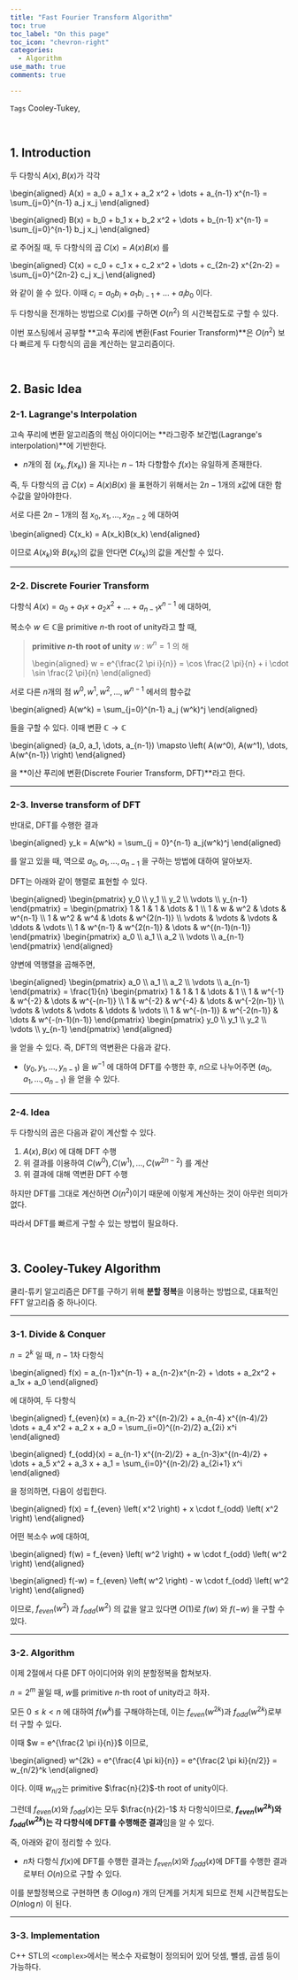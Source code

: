 ```yaml
---
title: "Fast Fourier Transform Algorithm"
toc: true
toc_label: "On this page"
toc_icon: "chevron-right"
categories:
  - Algorithm
use_math: true
comments: true

---
```


`Tags` Cooley-Tukey, 

<br/>

## 1. Introduction

두 다항식 $A(x), B(x)$가 각각

\begin{aligned}
A(x) = a_0 + a_1 x + a_2 x^2 + \dots + a_{n-1} x^{n-1} = \sum_{j=0}^{n-1} a_j x_j
\end{aligned}

\begin{aligned}
B(x) = b_0 + b_1 x + b_2 x^2 + \dots + b_{n-1} x^{n-1} = \sum_{j=0}^{n-1} b_j x_j
\end{aligned}

로 주어질 때, 두 다항식의 곱 $C(x) = A(x)B(x)$ 를

\begin{aligned}
C(x) = c_0 + c_1 x + c_2 x^2 + \dots + c_{2n-2} x^{2n-2} = \sum_{j=0}^{2n-2} c_j x_j
\end{aligned}

와 같이 쓸 수 있다. 이때 $c_i = a_0 b_i + a_1 b_{i-1} + \dots + a_i b_0$ 이다.

두 다항식을 전개하는 방법으로 $C(x)$를 구하면 $O(n^2)$ 의 시간복잡도로 구할 수 있다.

이번 포스팅에서 공부할 **고속 푸리에 변환(Fast Fourier Transform)**은 $O(n^2)$ 보다 빠르게 두 다항식의 곱을 계산하는 알고리즘이다.

<br/>

## 2. Basic Idea

### 2-1. Lagrange's Interpolation

고속 푸리에 변환 알고리즘의 핵심 아이디어는 **라그랑주 보간법(Lagrange's interpolation)**에 기반한다.

- $n$개의 점 $\left( x_k, f(x_k) \right)$ 을 지나는 $n-1$차 다항함수 $f(x)$는 유일하게 존재한다.

즉, 두 다항식의 곱 $C(x) = A(x)B(x)$ 을 표현하기 위해서는 $2n-1$개의 $x$값에 대한 함수값을 알아야한다.

서로 다른 $2n-1$개의 점 $x_0, x_1, \dots, x_{2n-2}$ 에 대하여

\begin{aligned}
C(x_k) = A(x_k)B(x_k)
\end{aligned}

이므로 $A(x_k)$와 $B(x_k)$의 값을 안다면 $C(x_k)$의 값을 계산할 수 있다.

---

### 2-2. Discrete Fourier Transform

다항식 $A(x) = a_0 + a_1 x + a_2 x^2 + \dots + a_{n-1} x^{n-1}$ 에 대하여,

복소수 $w \in \mathbb{C}$을 primitive $n$-th root of unity라고 할 때,

> **primitive $n$-th root of unity** $w$ : $w^n = 1$ 의 해
> 
> \begin{aligned}
> w = e^{\frac{2 \pi i}{n}\} = \cos \frac{2 \pi}{n} + i \cdot \sin \frac{2 \pi}{n}
> \end{aligned}

서로 다른 $n$개의 점 $w^0, w^1, w^2, \dots, w^{n-1}$ 에서의 함수값

\begin{aligned}
A(w^k) = \sum_{j=0}^{n-1} a_j (w^k)^j
\end{aligned}

들을 구할 수 있다. 이때 변환 $\mathbb{C} \to \mathbb{C}$ 

\begin{aligned}
(a_0, a_1, \dots, a_{n-1}) \mapsto \left( A(w^0), A(w^1), \dots, A(w^{n-1}) \right)
\end{aligned}

을 **이산 푸리에 변환(Discrete Fourier Transform, DFT)**라고 한다.

---

### 2-3. Inverse transform of DFT

반대로, DFT를 수행한 결과

\begin{aligned}
y_k = A(w^k) = \sum_{j = 0}^{n-1} a_j(w^k)^j
\end{aligned}

를 알고 있을 때, 역으로 $a_0, a_1, \dots, a_{n-1}$ 을 구하는 방법에 대하여 알아보자.

DFT는 아래와 같이 행렬로 표현할 수 있다.

\begin{aligned}
\begin{pmatrix} y_0 \\\\   y_1 \\\\   y_2 \\\\   \vdots \\\\   y_{n-1} \end{pmatrix} =
\begin{pmatrix} 1 & 1 & 1 & \dots & 1 \\\\   1 & w & w^2 & \dots & w^{n-1} \\\\   1 & w^2 & w^4 & \dots & w^{2(n-1)} \\\\   \vdots & \vdots & \vdots & \ddots & \vdots \\\\   1 & w^{n-1} & w^{2(n-1)} & \dots & w^{(n-1)(n-1)} \end{pmatrix}
\begin{pmatrix} a_0 \\\\   a_1 \\\\   a_2 \\\\   \vdots \\\\   a_{n-1} \end{pmatrix}
\end{aligned}

양변에 역행렬을 곱해주면,

\begin{aligned}
\begin{pmatrix} a_0 \\\\   a_1 \\\\   a_2 \\\\   \vdots \\\\   a_{n-1} \end{pmatrix} = \frac{1}{n}
\begin{pmatrix} 1 & 1 & 1 & \dots & 1 \\\\   1 & w^{-1} & w^{-2} & \dots & w^{-(n-1)} \\\\   1 & w^{-2} & w^{-4} & \dots & w^{-2(n-1)} \\\\   \vdots & \vdots & \vdots & \ddots & \vdots \\\\   1 & w^{-(n-1)} & w^{-2(n-1)} & \dots & w^{-(n-1)(n-1)} \end{pmatrix}
\begin{pmatrix} y_0 \\\\   y_1 \\\\   y_2 \\\\   \vdots \\\\   y_{n-1} \end{pmatrix}
\end{aligned}

을 얻을 수 있다. 즉, DFT의 역변환은 다음과 같다.

- $(y_0, y_1, \dots, y_{n-1})$ 을 $w^{-1}$ 에 대하여 DFT를 수행한 후, $n$으로 나누어주면 $(a_0, a_1, \dots, a_{n-1})$ 을 얻을 수 있다.

---

### 2-4. Idea

두 다항식의 곱은 다음과 같이 계산할 수 있다.

1. $A(x), B(x)$ 에 대해 DFT 수행
2. 위 결과를 이용하여 $C(w^0), C(w^1), \dots, C(w^{2n-2})$ 를 계산
3. 위 결과에 대해 역변환 DFT 수행

하지만 DFT를 그대로 계산하면 $O(n^2)$이기 때문에 이렇게 계산하는 것이 아무런 의미가 없다.

따라서 DFT를 빠르게 구할 수 있는 방법이 필요하다.

<br/>

## 3. Cooley-Tukey Algorithm

쿨리-튜키 알고리즘은 DFT를 구하기 위해 **분할 정복**을 이용하는 방법으로, 대표적인 FFT 알고리즘 중 하나이다.

---

### 3-1. Divide & Conquer

$n = 2^k$ 일 때, $n-1$차 다항식

\begin{aligned}
f(x) = a_{n-1}x^{n-1} + a_{n-2}x^{n-2} + \dots + a_2x^2 + a_1x + a_0
\end{aligned}

에 대하여, 두 다항식

\begin{aligned}
f_{even}(x) = a_{n-2} x^{(n-2)/2} + a_{n-4} x^{(n-4)/2} \dots + a_4 x^2 + a_2 x + a_0 = \sum_{i=0}^{(n-2)/2} a_{2i} x^i
\end{aligned}

\begin{aligned}
f_{odd}(x) = a_{n-1} x^{(n-2)/2} + a_{n-3}x^{(n-4)/2} + \dots + a_5 x^2 + a_3 x + a_1 = \sum_{i=0}^{(n-2)/2} a_{2i+1} x^i
\end{aligned}

을 정의하면, 다음이 성립한다.

\begin{aligned}
f(x) = f_{even} \left( x^2 \right) + x \cdot f_{odd} \left( x^2 \right)
\end{aligned}

어떤 복소수 $w$에 대하여,

\begin{aligned}
f(w) = f_{even} \left( w^2 \right) + w \cdot f_{odd} \left( w^2 \right)
\end{aligned}

\begin{aligned}
f(-w) = f_{even} \left( w^2 \right) - w \cdot f_{odd} \left( w^2 \right)
\end{aligned}

이므로, $f_{even} \left( w^2 \right)$ 과 $f_{odd} \left( w^2 \right)$ 의 값을 알고 있다면 $O(1)$로 $f(w)$ 와 $f(-w)$ 을 구할 수 있다.

---

### 3-2. Algorithm

이제 2절에서 다룬 DFT 아이디어와 위의 분할정복을 합쳐보자.

$n = 2^m$ 꼴일 때, $w$를 primitive $n$-th root of unity라고 하자.

모든 $0 \leq k < n$ 에 대하여 $f(w^k)$를 구해야하는데, 이는 $f_{even}(w^{2k})$과 $f_{odd}(w^{2k})$로부터 구할 수 있다.

이때 $w = e^{\frac{2 \pi i}{n}\}$ 이므로,

\begin{aligned}
w^{2k} = e^{\frac{4 \pi ki}{n}\} = e^{\frac{2 \pi ki}{n/2}\} = w_{n/2}^k
\end{aligned}

이다. 이때 $w_{n/2}$는 primitive $\frac{n}{2}$-th root of unity이다.

그런데 $f_{even}(x)$와 $f_{odd}(x)$는 모두 $\frac{n}{2}-1$ 차 다항식이므로, **$f_{even}(w^{2k})$와 $f_{odd}(w^{2k})$는 각 다항식에 DFT를 수행해준 결과**임을 알 수 있다.

즉, 아래와 같이 정리할 수 있다.

- $n$차 다항식 $f(x)$에 DFT를 수행한 결과는 $f_{even}(x)$와 $f_{odd}(x)$에 DFT를 수행한 결과로부터 $O(n)$으로 구할 수 있다.

이를 분할정복으로 구현하면 총 $O(\log n)$ 개의 단계를 거치게 되므로 전체 시간복잡도는 $O(n \log n)$ 이 된다.

---

### 3-3. Implementation

C++ STL의 `<complex>`에서는 복소수 자료형이 정의되어 있어 덧셈, 뺄셈, 곱셈 등이 가능하다.

```cpp

```
